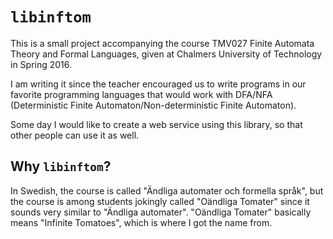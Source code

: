 # `libinftom`

This is a small project accompanying the course TMV027 Finite Automata Theory and Formal Languages, given at Chalmers University of Technology in Spring 2016.

I am writing it since the teacher encouraged us to write programs in our favorite programming languages that would work with DFA/NFA (Deterministic Finite Automaton/Non-deterministic Finite Automaton).

Some day I would like to create a web service using this library, so that other people can use it as well.

## Why `libinftom`?
In Swedish, the course is called "Ändliga automater och formella språk", but the course is among students jokingly called "Oändliga Tomater" since it sounds very similar to "Ändliga automater". "Oändliga Tomater" basically means "Infinite Tomatoes", which is where I got the name from.

